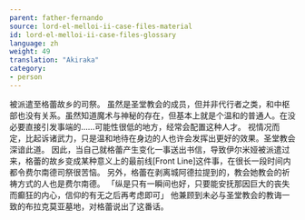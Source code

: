 ```yaml
---
parent: father-fernando
source: lord-el-melloi-ii-case-files-material
id: lord-el-melloi-ii-case-files-glossary
language: zh
weight: 49
translation: "Akiraka"
category:
- person
---
```


被派遣至格蕾故乡的司祭。
虽然是圣堂教会的成员，但并非代行者之类，和中枢部也没有关系。虽然知道魔术与神秘的存在，但基本上就是个温和的普通人。在没必要直接引发事端的……可能性很低的地方，经常会配置这种人才。
视情况而定，比起诉诸武力，只是温和地待在身边的人也许会发挥出更好的效果。圣堂教会深谙此道。
因此，当自己就格蕾产生变化一事送出书信，导致伊尔米娅被派遣过来，格蕾的故乡变成某种意义上的最前线[Front Line]这件事，在很长一段时间内都令费尔南德司祭很苦恼。
另外，格蕾在剥离城阿德拉提到的，教会她教会的祈祷方式的人也是费尔南德。
「纵是只有一瞬间也好，只要能安抚那因巨大的丧失而癫狂的内心，信仰的有无之后再考虑即可」
他兼顾到未必与圣堂教会的教诲一致的布拉克莫亚墓地，对格蕾说出了这番话。
